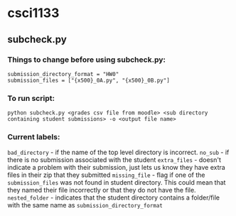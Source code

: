 # csci1133

## subcheck.py

### Things to change before using subcheck.py:
    submission_directory_format = "HW0"
    submission_files = ["{x500}_0A.py", "{x500}_0B.py"]

### To run script:
`python subcheck.py <grades csv file from moodle> <sub directory containing student submissions> -o <output file name>`

### Current labels:
`bad_directory` - if the name of the top level directory is incorrect.
`no_sub` - if there is no submission associated with the student
`extra_files` - doesn't indicate a problem with their submission, just lets us know they have extra files in their zip that they submitted
`missing_file` - flag if one of the `submission_files` was not found in student directory.  This could mean that they named their file incorrectly or that they do not have the file.
`nested_folder` - indicates that the student directory contains a folder/file with the same name as `submission_directory_format`
